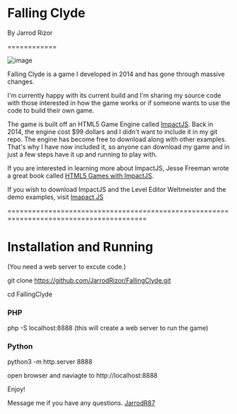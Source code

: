 Falling Clyde
============

By Jarrod Rizor

============

![image](https://user-images.githubusercontent.com/1922801/111210615-d4209280-85a3-11eb-832e-5a377ea376bc.png)

Falling Clyde is a game I developed in 2014 and has gone through massive changes.

I'm currently happy with its current build and I'm sharing my source code with those interested
in how the game works or if someone wants to use the code to build their own game. 

The game is built off an HTML5 Game Engine called [ImpactJS](https://github.com/phoboslab/impact). Back in 2014, the engine cost $99 dollars 
and I didn't want to include it in my git repo. The engine has become free to download along with other examples. That's why I have now included it, so anyone can download my game and in just a few steps have it up and running to play with.

If you are interested in learning more about ImpactJS, Jesse Freeman wrote a great book called 
[HTML5 Games with ImpactJS](https://www.amazon.com/Building-HTML5-Games-ImpactJS-Introduction-ebook/dp/B007AU3D70).

If you wish to download ImpactJS and the Level Editor Weltmeister and the demo examples, visit [Imapact JS](https://impactjs.com/download)

========================================================================================

# Installation and Running
(You need a web server to excute code.)

git clone https://github.com/JarrodRizor/FallingClyde.git

cd FallingClyde

### PHP 
php -S localhost:8888 (this will create a web server to run the game)

### Python
python3 -m http.server 8888

open browser and naviagte to http://localhost:8888 

Enjoy!

Message me if you have any questions.
[JarrodR87](https://twitter.com/JarrodR87)
